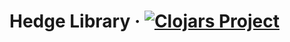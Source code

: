 # Hedge Library · [![Clojars Project](https://img.shields.io/clojars/v/siili/hedge.svg)](https://clojars.org/siili/hedge)